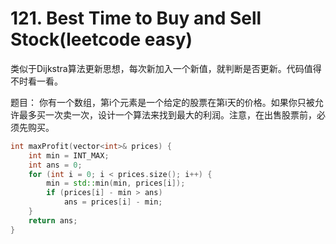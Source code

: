 # 121. Best Time to Buy and Sell Stock(leetcode easy)
类似于Dijkstra算法更新思想，每次新加入一个新值，就判断是否更新。代码值得不时看一看。

题目：
你有一个数组，第i个元素是一个给定的股票在第i天的价格。如果你只被允许最多买一次卖一次，设计一个算法来找到最大的利润。注意，在出售股票前，必须先购买。

```C++
int maxProfit(vector<int>& prices) {
    int min = INT_MAX;
    int ans = 0;
    for (int i = 0; i < prices.size(); i++) {
        min = std::min(min, prices[i]);
        if (prices[i] - min > ans)
            ans = prices[i] - min;
    }
    return ans;
}
```